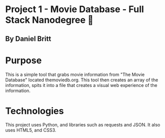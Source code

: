 # Project 1 - Movie Database - Full Stack Nanodegree :movie_camera:
## By Daniel Britt

# Purpose
This is a simple tool that grabs movie information from "The Movie Database" located themoviedb.org.
This tool then creates an array of the information, spits it into a file that creates a visual web experience of the information.

# Technologies
This project uses Python, and libraries such as requests and JSON. It also uses HTML5, and CSS3.
